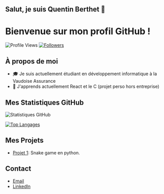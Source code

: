 ## Salut, je suis Quentin Berthet 👋
# Bienvenue sur mon profil GitHub !

![Profile Views](https://komarev.com/ghpvc/?username=BERTHETquentin&color=brightgreen)
[![Followers](https://img.shields.io/github/followers/VotreNom?style=social)](https://github.com/BERTHETquentin?tab=followers)

## À propos de moi
- 🎓 Je suis actuellement étudiant en développement informatique à la Vaudoise Assurance
- 🌱 J'apprends actuellement React et le C (projet perso hors entreprise)

## Mes Statistiques GitHub

![Statistiques GitHub](https://github-readme-stats.vercel.app/api?username=BERTHETquentin&show_icons=true&count_private=true&hide=contribs,prs&theme=radical)

[![Top Langages](https://github-readme-stats.vercel.app/api/top-langs/?username=BERTHETquentin&layout=compact&theme=radical)](https://github.com/anuraghazra/github-readme-stats)

## Mes Projets

- [Projet 1]([lien_vers_projet_1](https://github.com/BERTHETquentin/SnakeGame)): Snake game en python.

## Contact

- [Email](mailto:quentin@berthet.ch)
- [LinkedIn](https://www.linkedin.com/in/quentin-berthet/)


